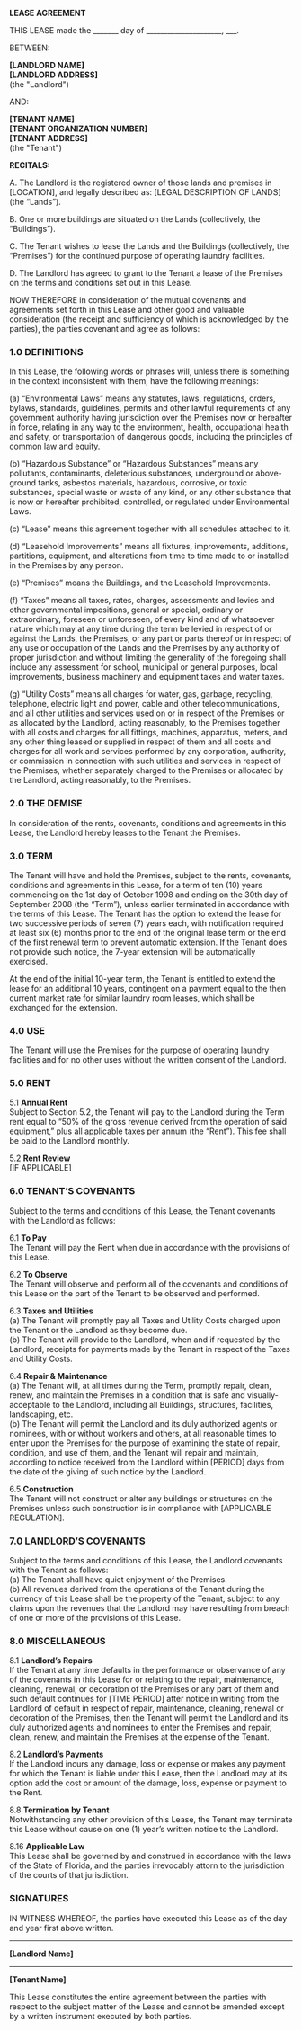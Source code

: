 **LEASE AGREEMENT**

THIS LEASE made the _______ day of _____________________, ___.

BETWEEN:

**[LANDLORD NAME]**  
**[LANDLORD ADDRESS]**  
(the "Landlord")

AND:

**[TENANT NAME]**  
**[TENANT ORGANIZATION NUMBER]**  
**[TENANT ADDRESS]**  
(the "Tenant")

**RECITALS:**

A. The Landlord is the registered owner of those lands and premises in [LOCATION], and legally described as: [LEGAL DESCRIPTION OF LANDS] (the “Lands”).

B. One or more buildings are situated on the Lands (collectively, the “Buildings”).

C. The Tenant wishes to lease the Lands and the Buildings (collectively, the “Premises”) for the continued purpose of operating laundry facilities.

D. The Landlord has agreed to grant to the Tenant a lease of the Premises on the terms and conditions set out in this Lease.

NOW THEREFORE in consideration of the mutual covenants and agreements set forth in this Lease and other good and valuable consideration (the receipt and sufficiency of which is acknowledged by the parties), the parties covenant and agree as follows:

### 1.0 DEFINITIONS

In this Lease, the following words or phrases will, unless there is something in the context inconsistent with them, have the following meanings:

(a) “Environmental Laws” means any statutes, laws, regulations, orders, bylaws, standards, guidelines, permits and other lawful requirements of any government authority having jurisdiction over the Premises now or hereafter in force, relating in any way to the environment, health, occupational health and safety, or transportation of dangerous goods, including the principles of common law and equity.

(b) “Hazardous Substance” or “Hazardous Substances” means any pollutants, contaminants, deleterious substances, underground or above-ground tanks, asbestos materials, hazardous, corrosive, or toxic substances, special waste or waste of any kind, or any other substance that is now or hereafter prohibited, controlled, or regulated under Environmental Laws.

(c) “Lease” means this agreement together with all schedules attached to it.

(d) “Leasehold Improvements” means all fixtures, improvements, additions, partitions, equipment, and alterations from time to time made to or installed in the Premises by any person.

(e) “Premises” means the Buildings, and the Leasehold Improvements.

(f) “Taxes” means all taxes, rates, charges, assessments and levies and other governmental impositions, general or special, ordinary or extraordinary, foreseen or unforeseen, of every kind and of whatsoever nature which may at any time during the term be levied in respect of or against the Lands, the Premises, or any part or parts thereof or in respect of any use or occupation of the Lands and the Premises by any authority of proper jurisdiction and without limiting the generality of the foregoing shall include any assessment for school, municipal or general purposes, local improvements, business machinery and equipment taxes and water taxes.

(g) “Utility Costs” means all charges for water, gas, garbage, recycling, telephone, electric light and power, cable and other telecommunications, and all other utilities and services used on or in respect of the Premises or as allocated by the Landlord, acting reasonably, to the Premises together with all costs and charges for all fittings, machines, apparatus, meters, and any other thing leased or supplied in respect of them and all costs and charges for all work and services performed by any corporation, authority, or commission in connection with such utilities and services in respect of the Premises, whether separately charged to the Premises or allocated by the Landlord, acting reasonably, to the Premises.

### 2.0 THE DEMISE

In consideration of the rents, covenants, conditions and agreements in this Lease, the Landlord hereby leases to the Tenant the Premises.

### 3.0 TERM

The Tenant will have and hold the Premises, subject to the rents, covenants, conditions and agreements in this Lease, for a term of ten (10) years commencing on the 1st day of October 1998 and ending on the 30th day of September 2008 (the “Term”), unless earlier terminated in accordance with the terms of this Lease. The Tenant has the option to extend the lease for two successive periods of seven (7) years each, with notification required at least six (6) months prior to the end of the original lease term or the end of the first renewal term to prevent automatic extension. If the Tenant does not provide such notice, the 7-year extension will be automatically exercised.

At the end of the initial 10-year term, the Tenant is entitled to extend the lease for an additional 10 years, contingent on a payment equal to the then current market rate for similar laundry room leases, which shall be exchanged for the extension.

### 4.0 USE

The Tenant will use the Premises for the purpose of operating laundry facilities and for no other uses without the written consent of the Landlord.

### 5.0 RENT

5.1 **Annual Rent**  
Subject to Section 5.2, the Tenant will pay to the Landlord during the Term rent equal to “50% of the gross revenue derived from the operation of said equipment,” plus all applicable taxes per annum (the “Rent”). This fee shall be paid to the Landlord monthly.

5.2 **Rent Review**  
[IF APPLICABLE]

### 6.0 TENANT’S COVENANTS

Subject to the terms and conditions of this Lease, the Tenant covenants with the Landlord as follows:

6.1 **To Pay**  
The Tenant will pay the Rent when due in accordance with the provisions of this Lease.

6.2 **To Observe**  
The Tenant will observe and perform all of the covenants and conditions of this Lease on the part of the Tenant to be observed and performed.

6.3 **Taxes and Utilities**  
(a) The Tenant will promptly pay all Taxes and Utility Costs charged upon the Tenant or the Landlord as they become due.  
(b) The Tenant will provide to the Landlord, when and if requested by the Landlord, receipts for payments made by the Tenant in respect of the Taxes and Utility Costs.

6.4 **Repair & Maintenance**  
(a) The Tenant will, at all times during the Term, promptly repair, clean, renew, and maintain the Premises in a condition that is safe and visually-acceptable to the Landlord, including all Buildings, structures, facilities, landscaping, etc.  
(b) The Tenant will permit the Landlord and its duly authorized agents or nominees, with or without workers and others, at all reasonable times to enter upon the Premises for the purpose of examining the state of repair, condition, and use of them, and the Tenant will repair and maintain, according to notice received from the Landlord within [PERIOD] days from the date of the giving of such notice by the Landlord.

6.5 **Construction**  
The Tenant will not construct or alter any buildings or structures on the Premises unless such construction is in compliance with [APPLICABLE REGULATION].

### 7.0 LANDLORD’S COVENANTS

Subject to the terms and conditions of this Lease, the Landlord covenants with the Tenant as follows:  
(a) The Tenant shall have quiet enjoyment of the Premises.  
(b) All revenues derived from the operations of the Tenant during the currency of this Lease shall be the property of the Tenant, subject to any claims upon the revenues that the Landlord may have resulting from breach of one or more of the provisions of this Lease.

### 8.0 MISCELLANEOUS

8.1 **Landlord’s Repairs**  
If the Tenant at any time defaults in the performance or observance of any of the covenants in this Lease for or relating to the repair, maintenance, cleaning, renewal, or decoration of the Premises or any part of them and such default continues for [TIME PERIOD] after notice in writing from the Landlord of default in respect of repair, maintenance, cleaning, renewal or decoration of the Premises, then the Tenant will permit the Landlord and its duly authorized agents and nominees to enter the Premises and repair, clean, renew, and maintain the Premises at the expense of the Tenant.

8.2 **Landlord’s Payments**  
If the Landlord incurs any damage, loss or expense or makes any payment for which the Tenant is liable under this Lease, then the Landlord may at its option add the cost or amount of the damage, loss, expense or payment to the Rent.

8.8 **Termination by Tenant**  
Notwithstanding any other provision of this Lease, the Tenant may terminate this Lease without cause on one (1) year’s written notice to the Landlord.

8.16 **Applicable Law**  
This Lease shall be governed by and construed in accordance with the laws of the State of Florida, and the parties irrevocably attorn to the jurisdiction of the courts of that jurisdiction.

### SIGNATURES

IN WITNESS WHEREOF, the parties have executed this Lease as of the day and year first above written.

_________________________  
**[Landlord Name]**  

_________________________  
**[Tenant Name]**  

This Lease constitutes the entire agreement between the parties with respect to the subject matter of the Lease and cannot be amended except by a written instrument executed by both parties.